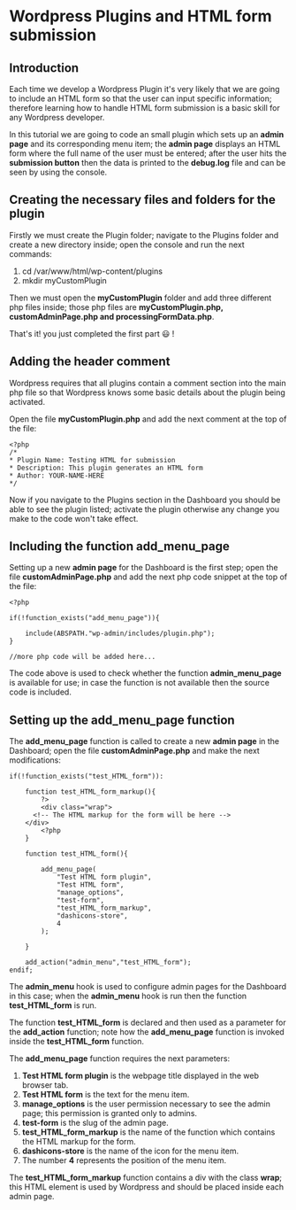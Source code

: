 # Wordpress Plugins and HTML form submission

## Introduction

Each time we develop a Wordpress Plugin it's very likely that we are going to include an HTML form so that the user can input specific information; therefore learning how to handle HTML form submission is a basic skill for any Wordpress developer.

In this tutorial we are going to code an small plugin which sets up an **admin page** and its corresponding menu item; the **admin page** displays an HTML form where the full name of the user must be entered; after the user hits the **submission button** then the data is printed to the **debug.log** file and can be seen by using the console.

## Creating the necessary files and folders for the plugin

Firstly we must create the Plugin folder; navigate to the Plugins folder and create a new directory inside; open the console and run the next commands:

1. cd /var/www/html/wp-content/plugins
2. mkdir myCustomPlugin

Then we must open the **myCustomPlugin** folder and add three different php files inside; those php files are **myCustomPlugin.php, customAdminPage.php and processingFormData.php**.

That's it! you just completed the first part 😃 !

## Adding the header comment

Wordpress requires that all plugins contain a comment section into the main php file so that Wordpress knows some basic details about the plugin being activated.

Open the file **myCustomPlugin.php** and add the next comment at the top of the file:

~~~
<?php
/*
* Plugin Name: Testing HTML for submission
* Description: This plugin generates an HTML form 
* Author: YOUR-NAME-HERE
*/
~~~
Now if you navigate to the Plugins section in the Dashboard you should be able to see the plugin listed; activate the plugin otherwise any change you make to the code won't take effect.

## Including the function add_menu_page

Setting up a new **admin page** for the Dashboard is the first step; open the file **customAdminPage.php** and add the next php code snippet at the top of the file:
~~~
<?php

if(!function_exists("add_menu_page")){

	include(ABSPATH."wp-admin/includes/plugin.php");
}

//more php code will be added here...
~~~
The code above is used to check whether the function **admin_menu_page** is available for use; in case the function is not available then the source code is included.

## Setting up the add_menu_page function

The **add_menu_page** function is called to create a new **admin page** in the Dashboard; open the file **customAdminPage.php** and make the next modifications:

~~~
if(!function_exists("test_HTML_form")):

	function test_HTML_form_markup(){
		?>
		<div class="wrap">
      <!-- The HTML markup for the form will be here -->
    </div>
		<?php
	}

	function test_HTML_form(){

		add_menu_page(
			"Test HTML form plugin",
			"Test HTML form",
			"manage_options",
			"test-form",
			"test_HTML_form_markup",
			"dashicons-store",
			4
		);

	}

	add_action("admin_menu","test_HTML_form");
endif;
~~~
The **admin_menu** hook is used to configure admin pages for the Dashboard in this case; when the **admin_menu** hook is run then the function **test_HTML_form** is run.

The function **test_HTML_form** is declared and then used as a parameter for the **add_action** function; note how the **add_menu_page** function is invoked inside the **test_HTML_form** function.

The **add_menu_page** function requires the next parameters:

1. **Test HTML form plugin** is the webpage title displayed in the web browser tab.
2. **Test HTML form** is the text for the menu item.
3. **manage_options** is the user permission necessary to see the admin page; this permission is granted only to admins.
4. **test-form** is the slug of the admin page.
5. **test_HTML_form_markup** is the name of the function which contains the HTML markup for the form.
6. **dashicons-store** is the name of the icon for the menu item.
7. The number **4** represents  the position of the menu item.

The **test_HTML_form_markup** function contains a div with the class **wrap**; this HTML element is used by Wordpress and should be placed inside each admin page.



